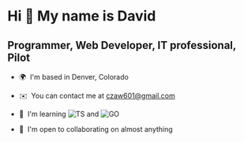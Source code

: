 Hi 👋 My name is David
======================

Programmer, Web Developer, IT professional, Pilot
-------------------------------------------------

* 🌍  I'm based in Denver, Colorado

* ✉️  You can contact me at [czaw601@gmail.com](mailto:czaw601@gmail.com)

* 🧠  I'm learning ![TS](https://img.shields.io/badge/TypeScript-007ACC?style=for-the-badge&logo=typescript&logoColor=white) and ![GO](https://img.shields.io/badge/Go-00ADD8?style=for-the-badge&logo=go&logoColor=white)

* 🤝  I'm open to collaborating on almost anything
